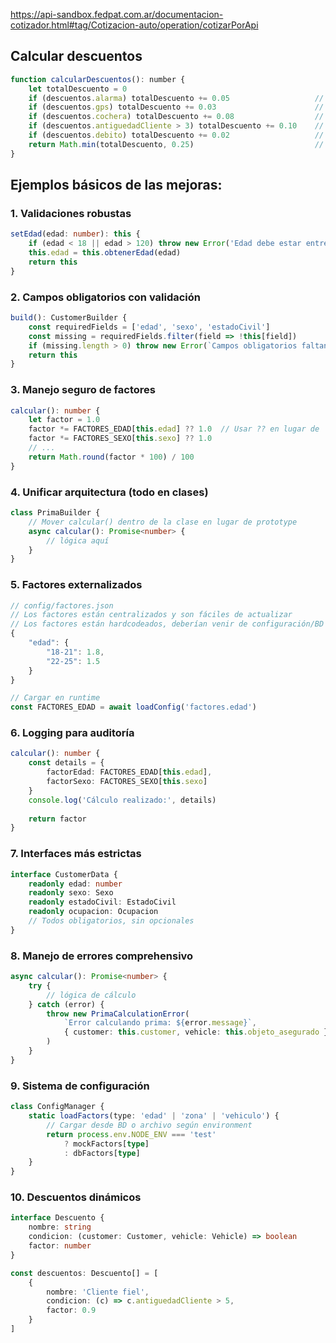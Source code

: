 
https://api-sandbox.fedpat.com.ar/documentacion-cotizador.html#tag/Cotizacion-auto/operation/cotizarPorApi

## Calcular descuentos

```js
function calcularDescuentos(): number {
    let totalDescuento = 0
    if (descuentos.alarma) totalDescuento += 0.05                   // 5% por alarma
    if (descuentos.gps) totalDescuento += 0.03                      // 3% por GPS
    if (descuentos.cochera) totalDescuento += 0.08                  // 8% por cochera
    if (descuentos.antiguedadCliente > 3) totalDescuento += 0.10    // 10% cliente antiguo
    if (descuentos.debito) totalDescuento += 0.02                   // 2% débito automático
    return Math.min(totalDescuento, 0.25)                           // Máximo 25% descuento
}
```

## Ejemplos básicos de las mejoras:

### 1. Validaciones robustas
```typescript
setEdad(edad: number): this {
    if (edad < 18 || edad > 120) throw new Error('Edad debe estar entre 18 y 120 años')
    this.edad = this.obtenerEdad(edad)
    return this
}
```

### 2. Campos obligatorios con validación
```typescript
build(): CustomerBuilder {
    const requiredFields = ['edad', 'sexo', 'estadoCivil']
    const missing = requiredFields.filter(field => !this[field])
    if (missing.length > 0) throw new Error(`Campos obligatorios faltantes: ${missing.join(', ')}`)
    return this
}
```

### 3. Manejo seguro de factores
```typescript
calcular(): number {
    let factor = 1.0
    factor *= FACTORES_EDAD[this.edad] ?? 1.0  // Usar ?? en lugar de ||
    factor *= FACTORES_SEXO[this.sexo] ?? 1.0
    // ...
    return Math.round(factor * 100) / 100
}
```

### 4. Unificar arquitectura (todo en clases)
```typescript
class PrimaBuilder {
    // Mover calcular() dentro de la clase en lugar de prototype
    async calcular(): Promise<number> {
        // lógica aquí
    }
}
```

### 5. Factores externalizados
```typescript
// config/factores.json
// Los factores están centralizados y son fáciles de actualizar
// Los factores están hardcodeados, deberían venir de configuración/BD
{
    "edad": {
        "18-21": 1.8,
        "22-25": 1.5
    }
}

// Cargar en runtime
const FACTORES_EDAD = await loadConfig('factores.edad')
```

### 6. Logging para auditoría
```typescript
calcular(): number {
    const details = {
        factorEdad: FACTORES_EDAD[this.edad],
        factorSexo: FACTORES_SEXO[this.sexo]
    }
    console.log('Cálculo realizado:', details)
    
    return factor
}
```

### 7. Interfaces más estrictas
```typescript
interface CustomerData {
    readonly edad: number
    readonly sexo: Sexo
    readonly estadoCivil: EstadoCivil
    readonly ocupacion: Ocupacion
    // Todos obligatorios, sin opcionales
}
```

### 8. Manejo de errores comprehensivo
```typescript
async calcular(): Promise<number> {
    try {
        // lógica de cálculo
    } catch (error) {
        throw new PrimaCalculationError(
            `Error calculando prima: ${error.message}`,
            { customer: this.customer, vehicle: this.objeto_asegurado }
        )
    }
}
```

### 9. Sistema de configuración
```typescript
class ConfigManager {
    static loadFactors(type: 'edad' | 'zona' | 'vehiculo') {
        // Cargar desde BD o archivo según environment
        return process.env.NODE_ENV === 'test' 
            ? mockFactors[type] 
            : dbFactors[type]
    }
}
```

### 10. Descuentos dinámicos
```typescript
interface Descuento {
    nombre: string
    condicion: (customer: Customer, vehicle: Vehicle) => boolean
    factor: number
}

const descuentos: Descuento[] = [
    {
        nombre: 'Cliente fiel',
        condicion: (c) => c.antiguedadCliente > 5,
        factor: 0.9
    }
]
```